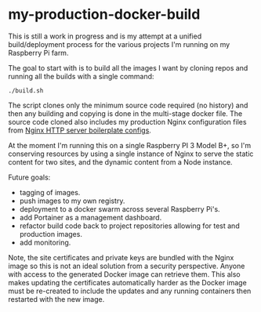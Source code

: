 # my-production-docker-build

This is still a work in progress and is my attempt at a unified build/deployment process for the various projects I'm running on my 
Raspberry Pi farm.

The goal to start with is to build all the images I want by cloning repos and running all the builds with a single command:

    ./build.sh

The script clones only the minimum source code required (no history) and then any building and copying is done in the multi-stage 
docker file. The source code cloned also includes my production Nginx configuration files from [Nginx HTTP server boilerplate configs](https://github.com/RatJuggler/server-configs-nginx/tree/production).

At the moment I'm running this on a single Raspberry PI 3 Model B+, so I'm conserving resources by using a single instance of Nginx 
to serve the static content for two sites, and the dynamic content from a Node instance.

Future goals:
- tagging of images.
- push images to my own registry.
- deployment to a docker swarm across several Raspberry Pi's.
- add Portainer as a management dashboard.
- refactor build code back to project repositories allowing for test and production images.
- add monitoring.

Note, the site certificates and private keys are bundled with the Nginx image so this is not an ideal solution from a security 
perspective. Anyone with access to the generated Docker image can retrieve them. This also makes updating the certificates 
automatically harder as the Docker image must be re-created to include the updates and any running containers then restarted with 
the new image.
